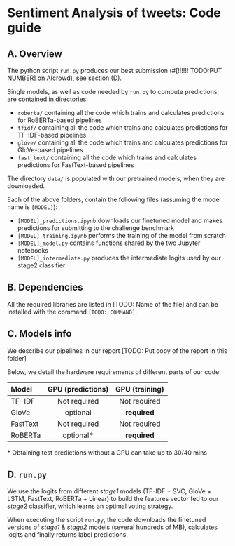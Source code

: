 # Sentiment Analysis of tweets: Code guide

## A. Overview

The python script `run.py` produces our best submission (#[!!!!!! TODO:PUT NUMBER] on AIcrowd), see section (D).

Single models, as well as code needed by `run.py` to compute predictions, are contained in directories:

- `roberta/` containing all the code which trains and calculates predictions for RoBERTa-based pipelines
- `tfidf/` containing all the code which trains and calculates predictions for TF-IDF-based pipelines
- `glove/` containing all the code which trains and calculates predictions for GloVe-based pipelines
- `fast_text/` containing all the code which trains and calculates predictions for FastText-based pipelines

The directory `data/` is populated with our pretrained models, when they are downloaded.

Each of the above folders, contain the following files (assuming the model name is `[MODEL]`):

- `[MODEL]_predictions.ipynb` downloads our finetuned model and makes predictions for submitting to the challenge benchmark
- `[MODEL]_training.ipynb` performs the training of the model from scratch
- `[MODEL]_model.py` contains functions shared by the two Jupyter notebooks
- `[MODEL]_intermediate.py` produces the intermediate logits used by our stage2 classifier


## B. Dependencies

All the required libraries are listed in [TODO: Name of the file] and can be installed with the command `[TODO: COMMAND]`.

## C. Models info

We describe our pipelines in our report [TODO: Put copy of the report in this folder]

Below, we detail the hardware requirements of different parts of our code:

| Model | GPU (predictions) | GPU (training) |
|:-----|:-----:|:-------:|
| TF-IDF | Not required | Not required | 
| GloVe | optional |**required**|
| FastText | Not required | Not required |
| RoBERTa | optional* | **required** | 
\* Obtaining test predictions without a GPU can take up to 30/40 mins
## D. `run.py`

We use the logits from different _stage1_ models (TF-IDF + SVC, GloVe + LSTM, FastText, RoBERTa + Linear) to build the features vector fed to our _stage2_ classifier, which learns an optimal voting strategy.

When executing the script `run.py`, the code downloads the finetuned versions of _stage1_ & _stage2_ models (several hundreds of MB), calculates logits and finally returns label predictions.
